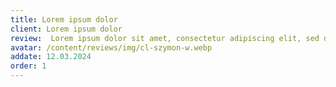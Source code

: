 ```yaml
---
title: Lorem ipsum dolor
client: Lorem ipsum dolor
review:  Lorem ipsum dolor sit amet, consectetur adipiscing elit, sed do eiusmod tempor incididunt ut labore et dolore magna aliqua. 
avatar: /content/reviews/img/cl-szymon-w.webp
addate: 12.03.2024
order: 1
---
```

